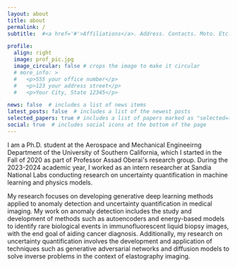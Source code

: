 ```yaml
---
layout: about
title: about
permalink: /
subtitle:  #<a href='#'>Affiliations</a>. Address. Contacts. Moto. Etc.

profile:
  align: right
  image: prof_pic.jpg
  image_circular: false # crops the image to make it circular
  # more_info: >
  #   <p>555 your office number</p>
  #   <p>123 your address street</p>
  #   <p>Your City, State 12345</p>

news: false  # includes a list of news items
latest_posts: false  # includes a list of the newest posts
selected_papers: true # includes a list of papers marked as "selected={true}"
social: true  # includes social icons at the bottom of the page
---
```


I am a Ph.D. student at the Aerospace and Mechanical Engineeirng Department of the University of Southern California, which I started in the Fall of 2020 as part of Professor Assad Oberai's research group. During the 2023-2024 academic year, I worked as an intern researcher at Sandia National Labs conducting research on uncertainty quantification in machine learning and physics models.

My research focuses on developing generative deep learning methods applied to anomaly detection and uncertainty quantification in medical imaging. My work on anomaly detection includes the study and development of methods such as autoencoders and energy-based models to identify rare biological events in immunofluorescent liquid biopsy images, with the end goal of aiding cancer diagnosis. Additionally, my research on uncertainty quantification involves the development and application of techniques such as generative adversarial networks and diffusion models to solve inverse problems in the context of elastography imaging.
